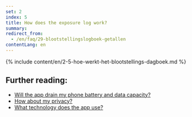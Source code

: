 ```yaml
---
set: 2
index: 5
title: How does the exposure log work?
summary: 
redirect_from: 
  - /en/faq/29-blootstellingslogboek-getallen
contentLang: en
---
```

{% include content/en/2-5-hoe-werkt-het-blootstellings-dagboek.md %}

## Further reading:

- [Will the app drain my phone battery and data capacity?](/{{page.lang}}/faq/2-2-hoeveel-data-en-stroom-gebruikt-de-app)
- [How about my privacy?](/{{page.lang}}/faq/2-8-hoe-zit-het-met-mijn-privacy)
- [What technology does the app use?](/{{page.lang}}/faq/2-6-hoe-werkt-de-app-technisch-precies) 
